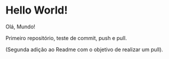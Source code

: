 # Hello World!
  Olá, Mundo!

 Primeiro repositório, teste de commit, push e pull.

 (Segunda adição ao Readme com o objetivo de realizar um pull).
